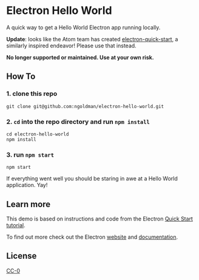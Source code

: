 # Electron Hello World

A quick way to get a Hello World Electron app running locally.

**Update**: looks like the Atom team has created [electron-quick-start](https://github.com/atom/electron-quick-start), a similarly inspired endeavor! Please use that instead.

**No longer supported or maintained. Use at your own risk.**

## How To

### 1. clone this repo

```
git clone git@github.com:ngoldman/electron-hello-world.git
```

### 2. `cd` into the repo directory and run `npm install`

```
cd electron-hello-world
npm install
```

### 3. run `npm start`

```
npm start
```

If everything went well you should be staring in awe at a Hello World application. Yay!

## Learn more

This demo is based on instructions and code from the Electron [Quick Start tutorial](https://github.com/atom/electron/blob/master/docs/tutorial/quick-start.md).

To find out more check out the Electron [website](http://electron.atom.io/) and [documentation](https://github.com/atom/electron/tree/master/docs).

## License

[CC-0](LICENSE.md)
